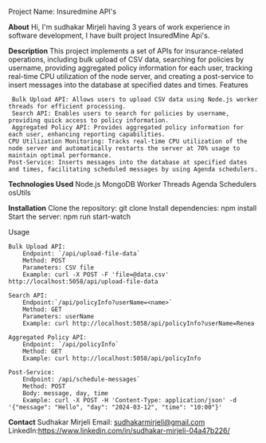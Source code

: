 Project Name: Insuredmine API's

**About**
Hi, I'm sudhakar Mirjeli having 3 years of work experience in software development, I have built project InsuredMine Api's.

**Description**
This project implements a set of APIs for insurance-related operations, including bulk upload of CSV data, searching for policies by username, providing aggregated policy information for each user, tracking real-time CPU utilization of the node server, and creating a post-service to insert messages into the database at specified dates and times.
Features

     Bulk Upload API: Allows users to upload CSV data using Node.js worker threads for efficient processing.
     Search API: Enables users to search for policies by username, providing quick access to policy information.
     Aggregated Policy API: Provides aggregated policy information for each user, enhancing reporting capabilities.
    CPU Utilization Monitoring: Tracks real-time CPU utilization of the node server and automatically restarts the server at 70% usage to maintain optimal performance.
    Post-Service: Inserts messages into the database at specified dates and times, facilitating scheduled messages by using Agenda schedulers.

**Technologies Used**
    Node.js
    MongoDB
    Worker Threads
    Agenda Schedulers
    osUtils

**Installation**
    Clone the repository: git clone <url>
    Install dependencies: npm install
    Start the server: npm run start-watch

Usage

    Bulk Upload API:
        Endpoint: `/api/upload-file-data`
        Method: POST
        Parameters: CSV file
        Example: curl -X POST -F 'file=@data.csv' http://localhost:5058/api/upload-file-data

    Search API: 
        Endpoint:`/api/policyInfo?userName=<name>` 
        Method: GET
        Parameters: userName
        Example: curl http://localhost:5058/api/policyInfo?userName=Renea 

    Aggregated Policy API:
        Endpoint: `/api/policyInfo` 
        Method: GET
        Example: curl http://localhost:5058/api/policyInfo

    Post-Service:
        Endpoint: /api/schedule-messages`
        Method: POST
        Body: message, day, time
        Example: curl -X POST -H 'Content-Type: application/json' -d '{"message": "Hello", "day": "2024-03-12", "time": "10:00"}'



**Contact**
    Sudhakar Mirjeli
    Email: sudhakarmirjeli@gmail.com
    LinkedIn:https://www.linkedin.com/in/sudhakar-mirjeli-04a47b226/
